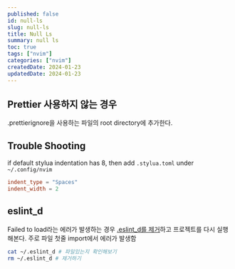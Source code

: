 ```yaml
---
published: false
id: null-ls
slug: null-ls
title: Null Ls
summary: null ls
toc: true
tags: ["nvim"]
categories: ["nvim"]
createdDate: 2024-01-23
updatedDate: 2024-01-23
---
```


## Prettier 사용하지 않는 경우
.prettierignore을 사용하는 파일의 root directory에 추가한다.

## Trouble Shooting
if default stylua indentation has 8, then add `.stylua.toml` under `~/.config/nvim`
```toml
indent_type = "Spaces"
indent_width = 2
```

## eslint_d

Failed to load라는 에러가 발생하는 경우 [.eslint_d를 제거](https://github.com/mantoni/eslint_d.js/issues/235)하고 프로젝트를 다시 실행해본다.
주로 파일 첫줄 import에서 에러가 발생함
```bash
cat ~/.eslint_d # 파일있는지 확인해보기
rm ~/.eslint_d # 제거하기
```

